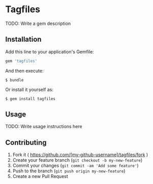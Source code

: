 # Tagfiles

TODO: Write a gem description

## Installation

Add this line to your application's Gemfile:

```ruby
gem 'tagfiles'
```

And then execute:

    $ bundle

Or install it yourself as:

    $ gem install tagfiles

## Usage

TODO: Write usage instructions here

## Contributing

1. Fork it ( https://github.com/[my-github-username]/tagfiles/fork )
2. Create your feature branch (`git checkout -b my-new-feature`)
3. Commit your changes (`git commit -am 'Add some feature'`)
4. Push to the branch (`git push origin my-new-feature`)
5. Create a new Pull Request
